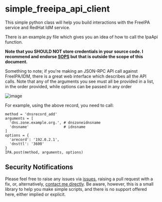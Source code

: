 # simple_freeipa_api_client

This simple python class will help you build interactions with the FreeIPA service and RedHat IdM service.

There is an example.py file which gives you an idea of how to call the IpaApi function.

__Note that you SHOULD NOT store credentials in your source code. I recommend and endorse [SOPS](https://github.com/getsops/sops) but that is outside the scope of this document.__

Something to note; if you're making an JSON-RPC API call against FreeIPA/IDM, there is a great web interface which describes all the API calls. Note that any of the arguments you see must all be provided in a list, in the order provided, while options can be passed in any order

![image](https://github.com/JonTheNiceGuy/simple_freeipa_api_client/assets/228671/4d5c739c-083c-41f3-9f05-f48791f5b842)

For example, using the above record, you need to call:

```
method = 'dnsrecord_add'
arguments = [
  'dns.zone.example.org.', # dnszoneidnsname
  'dnsname'                # idnsname
]
options = {
  'arecord': '192.0.2.1',
  'dnsttl': '3600'
}
IPA.post(method, arguments, options)
```

## Security Notifications

Please feel free to raise any issues via [issues](https://github.com/JonTheNiceGuy/simple_freeipa_api_client/issues), raising a pull request with a fix, or, alternatively, [contact me directly](mailto:jon@sprig.gs). Be aware, however, this is a small library to help you make simple scripts, and there is no support offered here, either implied or explicit.
